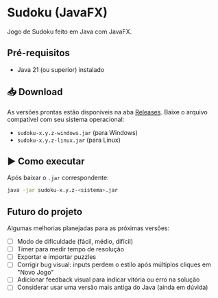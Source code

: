 # Sudoku (JavaFX)

Jogo de Sudoku feito em Java com JavaFX.

## Pré-requisitos

- Java 21 (ou superior) instalado

## 📥 Download

As versões prontas estão disponíveis na aba [Releases](https://github.com/bsgabriel/sudoku/releases). Baixe o arquivo compatível com seu sistema operacional:

- `sudoku-x.y.z-windows.jar` (para Windows)
- `sudoku-x.y.z-linux.jar` (para Linux)

## ▶️ Como executar

Após baixar o `.jar` correspondente:

```bash
java -jar sudoku-x.y.z-<sistema>.jar
```

## Futuro do projeto

Algumas melhorias planejadas para as próximas versões:

- [ ] Modo de dificuldade (fácil, médio, difícil)
- [ ] Timer para medir tempo de resolução
- [ ] Exportar e importar puzzles
- [ ] Corrigir bug visual: inputs perdem o estilo após múltiplos cliques em "Novo Jogo"
- [ ] Adicionar feedback visual para indicar vitória ou erro na solução
- [ ] Considerar usar uma versão mais antiga do Java (ainda em dúvida)
